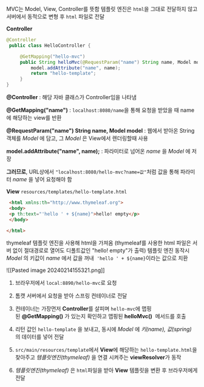 MVC는 Model, View, Controller를 뜻함
템플릿 엔진은 `html`을 그대로 전달하지 않고 서버에서 동적으로 변형 후 `html` 파일로 전달

**Controller**
```java
@Controller
 public class HelloController {

     @GetMapping("hello-mvc")
     public String helloMvc(@RequestParam("name") String name, Model model) {
         model.addAttribute("name", name);
         return "hello-template";
     }
}
```
**@Controller**
: 해당 자바 클래스가 Controller임을 나타냄

**@GetMapping("name")**
: `localhost:8080/name`을 통해 요청을 받았을 때 name에 해당하는 view를 반환

**@RequestParam("name") String name, Model model**
: 웹에서 받아온 String 객체를 _Model_ 에 담고, 그 _Model_ 은 View에서 렌더링할때 사용

**model.addAttribute("name", name);**
: 파라미터로 넘어온 _name_ 을 _Model_ 에 저장

**그러므로**, URL상에서 `"localhost:8080/hello-mvc?name=값"`처럼 값을 통해 파라미터 _name_ 을 넣어 요청해야 함


**View** 
`resources/templates/hello-template.html`

```html
 <html xmlns:th="http://www.thymeleaf.org">
 <body>
 <p th:text="'hello ' + ${name}">hello! empty</p>
 </body>

</html>
```

thymeleaf 템플릿 엔진을 사용해 html을 가져옴
(thymeleaf를 사용한 html 파일은 서버 없이 절대경로로 열어도  디폴트값인 "hello! empty"가 출력)
템플릿 엔진 동작시 _Model_ 의 키값이 _name_ 에서 값을 꺼내  `'hello ' + ${name}`이라는 값으로 치환

![[Pasted image 20240214155321.png]]

1. 브라우저에서 `local:8890/hello-mvc`로 요청
    
2. 톰캣 서버에서 요청을 받아 스프링 컨테이너로 전달
    
3. 컨테이너는 가장먼저 **Controller**를 살피며 `hello-mvc`에 맵핑된 **@GetMapping()** 가 있는지 확인하고 맵핑된 **helloMvc()**  메서드를 호출
    
4. 리턴 값인 `hello-template` 을 보내고, 동시에 _Model_ 에 _키(name), 값(spring)_ 의 데이터를 넣어 전달
    
5. `src/main/resources/template`에서 **View**에 해당하는 `hello-template.html`을 찾아주고 _템플릿엔진(thymeleaf)_ 을 연결 시켜주는 **viewResolver**가 동작
    
6. _템플릿엔진(thymeleaf)_ 은 `html`파일을 받아 **View** 템플릿을 변환 후 브라우저에게 전달